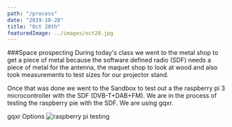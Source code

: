 ```yaml
---
path: "/process"
date: "2019-10-28"
title: "Oct 28th"
featuredImage: ../images/oct28.jpg
---
```


###Space prospecting
During today's class we went to the metal shop to get a piece of metal because the software defined radio (SDF) needs a piece of metal for the antenna, the maquet shop to look at wood and also took measurements to test sizes for our projector stand.

Once that was done we went to the Sandbox to test out a the raspberry pi 3 microcontroller with the SDF (DVB-T+DAB+FM). We are in the process of testing the raspberry pie with the SDF. We are using gqxr.

gqxr Options
<img src="/gqxr.png" alt="raspberry pi testing">
